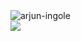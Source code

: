 <a>
  <img src="https://komarev.com/ghpvc/?username=Arjun-Ingole&style=for-the-badge" alt="arjun-ingole" /><br>
  <img align="center" src="https://github-readme-stats.vercel.app/api?username=Arjun-Ingole&include_all_commits=true&count_private=true&border_radius=8&theme=tokyonight&include_all_commits=true" />
</a>
